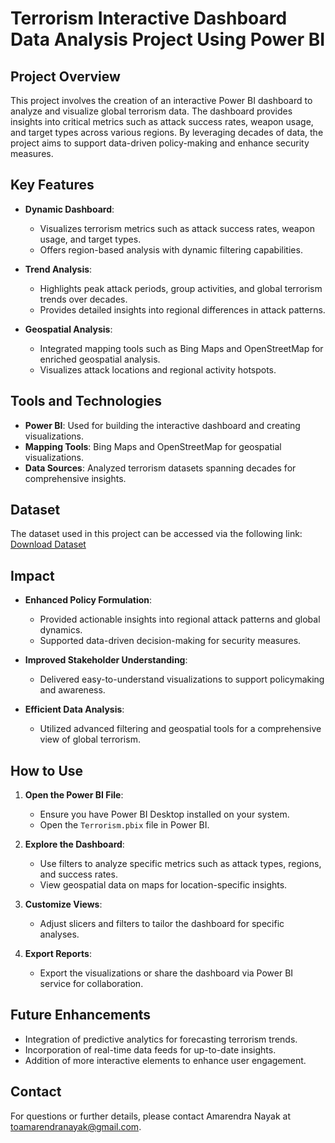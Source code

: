 # Terrorism Interactive Dashboard Data Analysis Project Using Power BI

## Project Overview

This project involves the creation of an interactive Power BI dashboard to analyze and visualize global terrorism data. The dashboard provides insights into critical metrics such as attack success rates, weapon usage, and target types across various regions. By leveraging decades of data, the project aims to support data-driven policy-making and enhance security measures.

## Key Features

- **Dynamic Dashboard**:
  - Visualizes terrorism metrics such as attack success rates, weapon usage, and target types.
  - Offers region-based analysis with dynamic filtering capabilities.

- **Trend Analysis**:
  - Highlights peak attack periods, group activities, and global terrorism trends over decades.
  - Provides detailed insights into regional differences in attack patterns.

- **Geospatial Analysis**:
  - Integrated mapping tools such as Bing Maps and OpenStreetMap for enriched geospatial analysis.
  - Visualizes attack locations and regional activity hotspots.

## Tools and Technologies

- **Power BI**: Used for building the interactive dashboard and creating visualizations.
- **Mapping Tools**: Bing Maps and OpenStreetMap for geospatial visualizations.
- **Data Sources**: Analyzed terrorism datasets spanning decades for comprehensive insights.

## Dataset
The dataset used in this project can be accessed via the following link:  
[Download Dataset](https://drive.google.com/file/d/1vkD2qU71Ioc_cSY9OMqvXjap-EYD1ZaA/view?usp=sharing)

## Impact

- **Enhanced Policy Formulation**:
  - Provided actionable insights into regional attack patterns and global dynamics.
  - Supported data-driven decision-making for security measures.

- **Improved Stakeholder Understanding**:
  - Delivered easy-to-understand visualizations to support policymaking and awareness.

- **Efficient Data Analysis**:
  - Utilized advanced filtering and geospatial tools for a comprehensive view of global terrorism.

## How to Use

1. **Open the Power BI File**:
   - Ensure you have Power BI Desktop installed on your system.
   - Open the `Terrorism.pbix` file in Power BI.

2. **Explore the Dashboard**:
   - Use filters to analyze specific metrics such as attack types, regions, and success rates.
   - View geospatial data on maps for location-specific insights.

3. **Customize Views**:
   - Adjust slicers and filters to tailor the dashboard for specific analyses.

4. **Export Reports**:
   - Export the visualizations or share the dashboard via Power BI service for collaboration.

## Future Enhancements

- Integration of predictive analytics for forecasting terrorism trends.
- Incorporation of real-time data feeds for up-to-date insights.
- Addition of more interactive elements to enhance user engagement.

## Contact

For questions or further details, please contact Amarendra Nayak at toamarendranayak@gmail.com.
